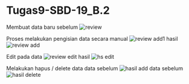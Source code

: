 # Tugas9-SBD-19_B.2
Membuat data baru
sebelum
![review](https://user-images.githubusercontent.com/81977332/125195102-6731b680-e27e-11eb-8632-6130e7bb9471.png)

Proses
melakukan pengisian data secara manual
![review add1](https://user-images.githubusercontent.com/81977332/125195176-bd9ef500-e27e-11eb-9aa6-2c2cbae4e50e.png)
hasil
![review add](https://user-images.githubusercontent.com/81977332/125195187-d3141f00-e27e-11eb-89d5-0c4435283927.png)

Edit pada data
![review edit](https://user-images.githubusercontent.com/81977332/125195586-77e32c00-e280-11eb-9a82-a50015bad30c.png)
hasil
![hs edit](https://user-images.githubusercontent.com/81977332/125195620-a3661680-e280-11eb-9fc4-f9a72ce12cc7.png)

Melakukan hapus / delete data
data sebelum 
![hasil add](https://user-images.githubusercontent.com/81977332/125195734-2c7d4d80-e281-11eb-8eb2-4fad4e8991dd.png)
data sebelum
![hasil delete](https://user-images.githubusercontent.com/81977332/125195751-4585fe80-e281-11eb-8373-9544b7a4128a.png)
